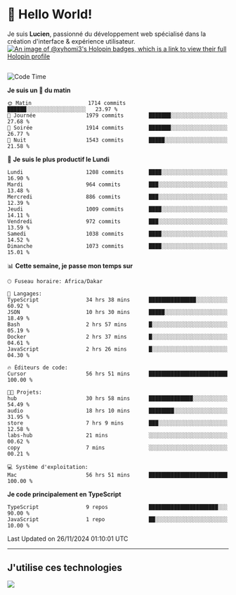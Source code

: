 # 👋 Hello World!

Je suis **Lucien**, passionné du développement web spécialisé dans la création d'interface & expérience utilisateur.
[![An image of @xyhomi3's Holopin badges, which is a link to view their full Holopin profile](https://holopin.me/xyhomi3)](https://holopin.io/@xyhomi3)

##

<!--START_SECTION:waka-->
![Code Time](http://img.shields.io/badge/Code%20Time-2%2C609%20hrs%2013%20mins-blue)

**Je suis un 🐤 du matin** 

```text
🌞 Matin                  1714 commits        ██████░░░░░░░░░░░░░░░░░░░   23.97 % 
🌆 Journée                1979 commits        ███████░░░░░░░░░░░░░░░░░░   27.68 % 
🌃 Soirée                 1914 commits        ███████░░░░░░░░░░░░░░░░░░   26.77 % 
🌙 Nuit                   1543 commits        █████░░░░░░░░░░░░░░░░░░░░   21.58 % 
```
📅 **Je suis le plus productif le Lundi** 

```text
Lundi                    1208 commits        ████░░░░░░░░░░░░░░░░░░░░░   16.90 % 
Mardi                    964 commits         ███░░░░░░░░░░░░░░░░░░░░░░   13.48 % 
Mercredi                 886 commits         ███░░░░░░░░░░░░░░░░░░░░░░   12.39 % 
Jeudi                    1009 commits        ████░░░░░░░░░░░░░░░░░░░░░   14.11 % 
Vendredi                 972 commits         ███░░░░░░░░░░░░░░░░░░░░░░   13.59 % 
Samedi                   1038 commits        ████░░░░░░░░░░░░░░░░░░░░░   14.52 % 
Dimanche                 1073 commits        ████░░░░░░░░░░░░░░░░░░░░░   15.01 % 
```


📊 **Cette semaine, je passe mon temps sur** 

```text
🕑︎ Fuseau horaire: Africa/Dakar

💬 Langages: 
TypeScript               34 hrs 38 mins      ███████████████░░░░░░░░░░   60.92 % 
JSON                     10 hrs 30 mins      █████░░░░░░░░░░░░░░░░░░░░   18.49 % 
Bash                     2 hrs 57 mins       █░░░░░░░░░░░░░░░░░░░░░░░░   05.19 % 
Docker                   2 hrs 37 mins       █░░░░░░░░░░░░░░░░░░░░░░░░   04.61 % 
JavaScript               2 hrs 26 mins       █░░░░░░░░░░░░░░░░░░░░░░░░   04.30 % 

🔥 Éditeurs de code: 
Cursor                   56 hrs 51 mins      █████████████████████████   100.00 % 

🐱‍💻 Projets: 
hub                      30 hrs 58 mins      ██████████████░░░░░░░░░░░   54.49 % 
audio                    18 hrs 10 mins      ████████░░░░░░░░░░░░░░░░░   31.95 % 
store                    7 hrs 9 mins        ███░░░░░░░░░░░░░░░░░░░░░░   12.58 % 
labs-hub                 21 mins             ░░░░░░░░░░░░░░░░░░░░░░░░░   00.62 % 
copy                     7 mins              ░░░░░░░░░░░░░░░░░░░░░░░░░   00.21 % 

💻 Système d'exploitation: 
Mac                      56 hrs 51 mins      █████████████████████████   100.00 % 
```

**Je code principalement en TypeScript** 

```text
TypeScript               9 repos             ██████████████████████░░░   90.00 % 
JavaScript               1 repo              ██░░░░░░░░░░░░░░░░░░░░░░░   10.00 % 
```




 Last Updated on 26/11/2024 01:10:01 UTC
<!--END_SECTION:waka-->
---

## J'utilise ces technologies

<p align="left">
  <a href="https://skillicons.dev">
    <img src="https://skillicons.dev/icons?i=ts,js,md,scss,tailwind,react,docker,express,astro,vite,nextjs,vercel,figma,ableton" />
  </a>
</p>

